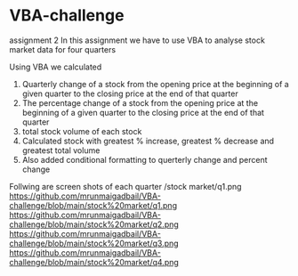 # VBA-challenge
assignment 2
In this assignment we have to use VBA to analyse stock market data for four quarters

Using VBA we calculated 
1. Quarterly change of a stock from the opening price at the beginning of a given quarter to the closing price at the end of that quarter
2. The percentage change of a stock from the opening price at the beginning of a given quarter to the closing price at the end of that quarter
3. total stock volume of each stock
4. Calculated stock with greatest % increase, greatest % decrease and greatest total volume
5. Also added conditional formatting to querterly change and percent change


Follwing are screen shots of each quarter
/stock market/q1.png
https://github.com/mrunmaigadbail/VBA-challenge/blob/main/stock%20market/q1.png
https://github.com/mrunmaigadbail/VBA-challenge/blob/main/stock%20market/q2.png
https://github.com/mrunmaigadbail/VBA-challenge/blob/main/stock%20market/q3.png
https://github.com/mrunmaigadbail/VBA-challenge/blob/main/stock%20market/q4.png
